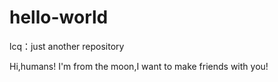 # hello-world
lcq：just another repository

Hi,humans!
I'm from the moon,I want to make friends with you!
